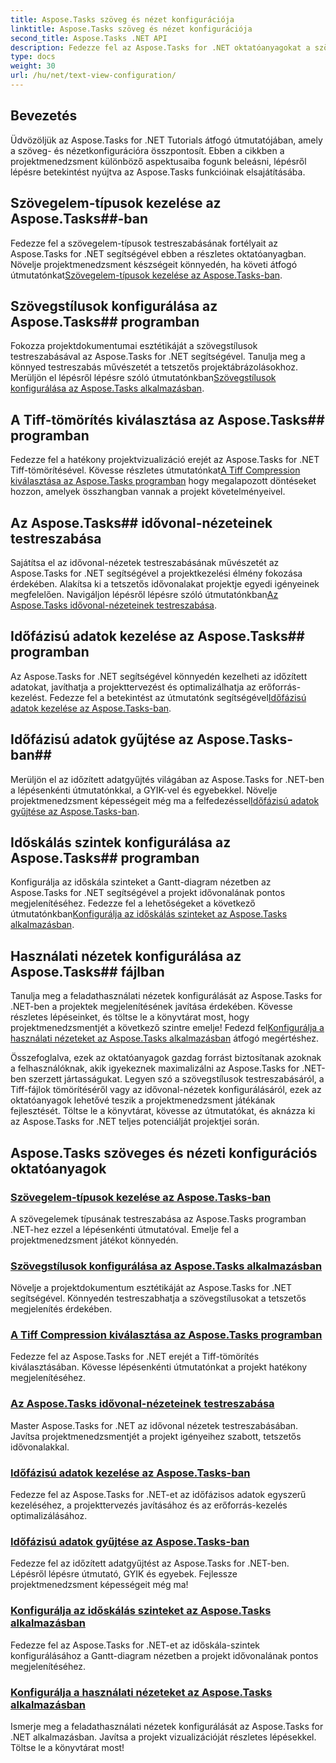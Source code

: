 ```yaml
---
title: Aspose.Tasks szöveg és nézet konfigurációja
linktitle: Aspose.Tasks szöveg és nézet konfigurációja
second_title: Aspose.Tasks .NET API
description: Fedezze fel az Aspose.Tasks for .NET oktatóanyagokat a szöveg- és nézetkonfigurációról. Szövegstílusok elsajátítása, Tiff-tömörítés, idővonal-nézetek és egyebek a továbbfejlesztett projektkezelés érdekében.
type: docs
weight: 30
url: /hu/net/text-view-configuration/
---
```

## Bevezetés

Üdvözöljük az Aspose.Tasks for .NET Tutorials átfogó útmutatójában, amely a szöveg- és nézetkonfigurációra összpontosít. Ebben a cikkben a projektmenedzsment különböző aspektusaiba fogunk beleásni, lépésről lépésre betekintést nyújtva az Aspose.Tasks funkcióinak elsajátításába.

## Szövegelem-típusok kezelése az Aspose.Tasks##-ban 
 Fedezze fel a szövegelem-típusok testreszabásának fortélyait az Aspose.Tasks for .NET segítségével ebben a részletes oktatóanyagban. Növelje projektmenedzsment készségeit könnyedén, ha követi átfogó útmutatónkat[Szövegelem-típusok kezelése az Aspose.Tasks-ban](./text-item-types/). 

## Szövegstílusok konfigurálása az Aspose.Tasks## programban 
Fokozza projektdokumentumai esztétikáját a szövegstílusok testreszabásával az Aspose.Tasks for .NET segítségével. Tanulja meg a könnyed testreszabás művészetét a tetszetős projektábrázolásokhoz. Merüljön el lépésről lépésre szóló útmutatónkban[Szövegstílusok konfigurálása az Aspose.Tasks alkalmazásban](./text-styles/).

## A Tiff-tömörítés kiválasztása az Aspose.Tasks## programban 
 Fedezze fel a hatékony projektvizualizáció erejét az Aspose.Tasks for .NET Tiff-tömörítésével. Kövesse részletes útmutatónkat[A Tiff Compression kiválasztása az Aspose.Tasks programban](./tiff-compression/) hogy megalapozott döntéseket hozzon, amelyek összhangban vannak a projekt követelményeivel.

## Az Aspose.Tasks## idővonal-nézeteinek testreszabása 
 Sajátítsa el az idővonal-nézetek testreszabásának művészetét az Aspose.Tasks for .NET segítségével a projektkezelési élmény fokozása érdekében. Alakítsa ki a tetszetős idővonalakat projektje egyedi igényeinek megfelelően. Navigáljon lépésről lépésre szóló útmutatónkban[Az Aspose.Tasks idővonal-nézeteinek testreszabása](./timeline-views/).

## Időfázisú adatok kezelése az Aspose.Tasks## programban 
Az Aspose.Tasks for .NET segítségével könnyedén kezelheti az időzített adatokat, javíthatja a projekttervezést és optimalizálhatja az erőforrás-kezelést. Fedezze fel a betekintést az útmutatónk segítségével[Időfázisú adatok kezelése az Aspose.Tasks-ban](./timephased-data/).

## Időfázisú adatok gyűjtése az Aspose.Tasks-ban## 
 Merüljön el az időzített adatgyűjtés világában az Aspose.Tasks for .NET-ben a lépésenkénti útmutatónkkal, a GYIK-vel és egyebekkel. Növelje projektmenedzsment képességeit még ma a felfedezéssel[Időfázisú adatok gyűjtése az Aspose.Tasks-ban](./timephased-data-collection/).

## Időskálás szintek konfigurálása az Aspose.Tasks## programban 
 Konfigurálja az időskála szinteket a Gantt-diagram nézetben az Aspose.Tasks for .NET segítségével a projekt idővonalának pontos megjelenítéséhez. Fedezze fel a lehetőségeket a következő útmutatónkban[Konfigurálja az időskálás szinteket az Aspose.Tasks alkalmazásban](./timescale-tiers/).

## Használati nézetek konfigurálása az Aspose.Tasks## fájlban 
Tanulja meg a feladathasználati nézetek konfigurálását az Aspose.Tasks for .NET-ben a projektek megjelenítésének javítása érdekében. Kövesse részletes lépéseinket, és töltse le a könyvtárat most, hogy projektmenedzsmentjét a következő szintre emelje! Fedezd fel[Konfigurálja a használati nézeteket az Aspose.Tasks alkalmazásban](./usage-views/) átfogó megértéshez.

Összefoglalva, ezek az oktatóanyagok gazdag forrást biztosítanak azoknak a felhasználóknak, akik igyekeznek maximalizálni az Aspose.Tasks for .NET-ben szerzett jártasságukat. Legyen szó a szövegstílusok testreszabásáról, a Tiff-fájlok tömörítéséről vagy az idővonal-nézetek konfigurálásáról, ezek az oktatóanyagok lehetővé teszik a projektmenedzsment játékának fejlesztését. Töltse le a könyvtárat, kövesse az útmutatókat, és aknázza ki az Aspose.Tasks for .NET teljes potenciálját projektjei során.
## Aspose.Tasks szöveges és nézeti konfigurációs oktatóanyagok
### [Szövegelem-típusok kezelése az Aspose.Tasks-ban](./text-item-types/)
A szövegelemek típusának testreszabása az Aspose.Tasks programban .NET-hez ezzel a lépésenkénti útmutatóval. Emelje fel a projektmenedzsment játékot könnyedén.
### [Szövegstílusok konfigurálása az Aspose.Tasks alkalmazásban](./text-styles/)
Növelje a projektdokumentum esztétikáját az Aspose.Tasks for .NET segítségével. Könnyedén testreszabhatja a szövegstílusokat a tetszetős megjelenítés érdekében.
### [A Tiff Compression kiválasztása az Aspose.Tasks programban](./tiff-compression/)
Fedezze fel az Aspose.Tasks for .NET erejét a Tiff-tömörítés kiválasztásában. Kövesse lépésenkénti útmutatónkat a projekt hatékony megjelenítéséhez.
### [Az Aspose.Tasks idővonal-nézeteinek testreszabása](./timeline-views/)
Master Aspose.Tasks for .NET az idővonal nézetek testreszabásában. Javítsa projektmenedzsmentjét a projekt igényeihez szabott, tetszetős idővonalakkal.
### [Időfázisú adatok kezelése az Aspose.Tasks-ban](./timephased-data/)
Fedezze fel az Aspose.Tasks for .NET-et az időfázisos adatok egyszerű kezeléséhez, a projekttervezés javításához és az erőforrás-kezelés optimalizálásához.
### [Időfázisú adatok gyűjtése az Aspose.Tasks-ban](./timephased-data-collection/)
Fedezze fel az időzített adatgyűjtést az Aspose.Tasks for .NET-ben. Lépésről lépésre útmutató, GYIK és egyebek. Fejlessze projektmenedzsment képességeit még ma!
### [Konfigurálja az időskálás szinteket az Aspose.Tasks alkalmazásban](./timescale-tiers/)
Fedezze fel az Aspose.Tasks for .NET-et az időskála-szintek konfigurálásához a Gantt-diagram nézetben a projekt idővonalának pontos megjelenítéséhez.
### [Konfigurálja a használati nézeteket az Aspose.Tasks alkalmazásban](./usage-views/)
Ismerje meg a feladathasználati nézetek konfigurálását az Aspose.Tasks for .NET alkalmazásban. Javítsa a projekt vizualizációját részletes lépésekkel. Töltse le a könyvtárat most!